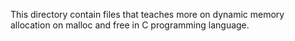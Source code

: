 This directory contain files that teaches more on dynamic memory allocation on malloc and free in C programming language.
